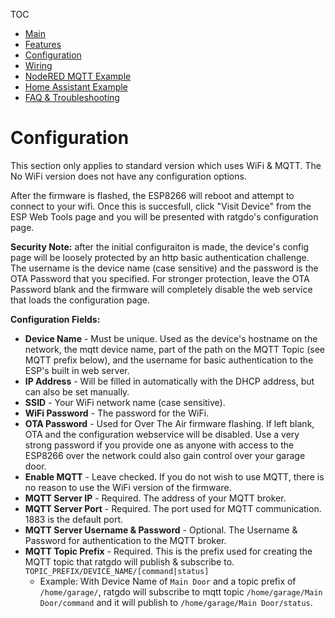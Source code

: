 TOC
* [Main](index.md)
* [Features](01_features.md)
* [Configuration](02_configuration.md)
* [Wiring](03_wiring.md)
* [NodeRED MQTT Example](04_nodered_example.md)
* [Home Assistant Example](05_homeassistant_example.md)
* [FAQ & Troubleshooting](09_faq.md)

# Configuration
This section only applies to standard version which uses WiFi & MQTT. The No WiFi version does not have any configuration options.

After the firmware is flashed, the ESP8266 will reboot and attempt to connect to your wifi. Once this is succesfull, click "Visit Device" from the ESP Web Tools page and you will be presented with ratgdo's configuration page. 

**Security Note:** after the initial configuraiton is made, the device's config page will be loosely protected by an http basic authentication challenge. The username is the device name (case sensitive) and the password is the OTA Password that you specified. For stronger protection, leave the OTA Password blank and the firmware will completely disable the web service that loads the configuration page.

**Configuration Fields:**

* **Device Name** - Must be unique. Used as the device's hostname on the network, the mqtt device name, part of the path on the MQTT Topic (see MQTT prefix below), and the username for basic authentication to the ESP's built in web server.
* **IP Address** - Will be filled in automatically with the DHCP address, but can also be set manually.
* **SSID** - Your WiFi network name (case sensitive).
* **WiFi Password** - The password for the WiFi.
* **OTA Password** - Used for Over The Air firmware flashing. If left blank, OTA and the configuration webservice will be disabled. Use a very strong password if you provide one as anyone with access to the ESP8266 over the network could also gain control over your garage door.
* **Enable MQTT** - Leave checked. If you do not wish to use MQTT, there is no reason to use the WiFi version of the firmware.
* **MQTT Server IP** - Required. The address of your MQTT broker.
* **MQTT Server Port** - Required. The port used for MQTT communication. 1883 is the default port.
* **MQTT Server Username & Password** - Optional. The Username & Password for authentication to the MQTT broker.
* **MQTT Topic Prefix** - Required. This is the prefix used for creating the MQTT topic that ratgdo will publish & subscribe to. `TOPIC_PREFIX/DEVICE_NAME/[command|status]`
    * Example: With Device Name of `Main Door` and a topic prefix of `/home/garage/`, ratgdo will subscribe to mqtt topic `/home/garage/Main Door/command` and it will publish to `/home/garage/Main Door/status`.